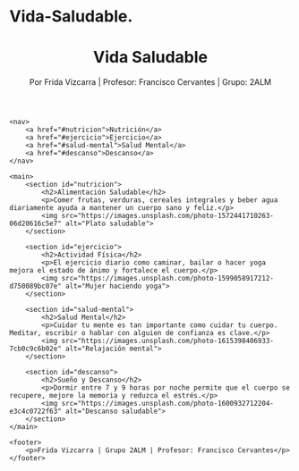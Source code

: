 # Vida-Saludable.
<!DOCTYPE html>
<html lang="es">
<head>
    <meta charset="UTF-8">
    <meta name="viewport" content="width=device-width, initial-scale=1.0">
    <title>Vida Saludable - Frida Vizcarra</title>
    <link rel="stylesheet" href="estilos.css">
    <link href="https://fonts.googleapis.com/css2?family=Quicksand:wght@400;600&display=swap" rel="stylesheet">
</head>
<body>
    <header>
        <h1>Vida Saludable</h1>
        <p>Por Frida Vizcarra | Profesor: Francisco Cervantes | Grupo: 2ALM</p>
    </header>

    <nav>
        <a href="#nutricion">Nutrición</a>
        <a href="#ejercicio">Ejercicio</a>
        <a href="#salud-mental">Salud Mental</a>
        <a href="#descanso">Descanso</a>
    </nav>

    <main>
        <section id="nutricion">
            <h2>Alimentación Saludable</h2>
            <p>Comer frutas, verduras, cereales integrales y beber agua diariamente ayuda a mantener un cuerpo sano y feliz.</p>
            <img src="https://images.unsplash.com/photo-1572441710263-06d20616c5e7" alt="Plato saludable">
        </section>

        <section id="ejercicio">
            <h2>Actividad Física</h2>
            <p>El ejercicio diario como caminar, bailar o hacer yoga mejora el estado de ánimo y fortalece el cuerpo.</p>
            <img src="https://images.unsplash.com/photo-1599058917212-d750089bc07e" alt="Mujer haciendo yoga">
        </section>

        <section id="salud-mental">
            <h2>Salud Mental</h2>
            <p>Cuidar tu mente es tan importante como cuidar tu cuerpo. Meditar, escribir o hablar con alguien de confianza es clave.</p>
            <img src="https://images.unsplash.com/photo-1615398406933-7cb0c9c6b02e" alt="Relajación mental">
        </section>

        <section id="descanso">
            <h2>Sueño y Descanso</h2>
            <p>Dormir entre 7 y 9 horas por noche permite que el cuerpo se recupere, mejore la memoria y reduzca el estrés.</p>
            <img src="https://images.unsplash.com/photo-1600932712204-e3c4c0722f63" alt="Descanso saludable">
        </section>
    </main>

    <footer>
        <p>Frida Vizcarra | Grupo 2ALM | Profesor: Francisco Cervantes</p>
    </footer>
</body>
</html>
